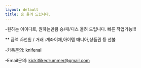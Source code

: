 ```yaml
---
layout: default
title: 승 올려 드립니다.
---
```


 -원하는 아이디로, 원하는만큼 승/패/디스 올려 드립니다. 빠른 작업가능!!! 

 
  
  

** 금액 :5천원 / 거래 :계좌이체,아이템 매니아,상품권 등 선불

-카톡문의: knifenal

-Email문의: [kickitlikedrummer@gmail.com](mailto:kickitlikedrummer@gmail.com)
